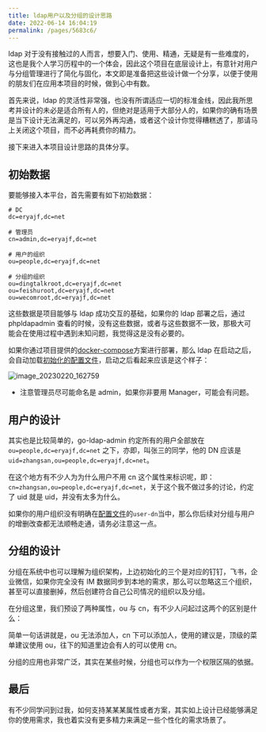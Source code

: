 ```yaml
---
title: ldap用户以及分组的设计思路
date: 2022-06-14 16:04:19
permalink: /pages/5683c6/
---
```


ldap 对于没有接触过的人而言，想要入门、使用、精通，无疑是有一些难度的，这也是我个人学习历程中的一个体会，因此这个项目在底层设计上，有意针对用户与分组管理进行了简化与固化，本文即是准备把这些设计做一个分享，以便于使用的朋友们在应用本项目的时候，做到心中有数。

首先来说，ldap 的灵活性非常强，也没有所谓适应一切的标准金线，因此我所思考并设计的未必是适合所有人的，但绝对是适用于大部分人的，如果你的确有场景是当下设计无法满足的，可以另外再沟通，或者这个设计你觉得糟糕透了，那请马上关闭这个项目，而不必再耗费你的精力。

接下来进入本项目设计思路的具体分享。

## 初始数据

要能够接入本平台，首先需要有如下初始数据：

```
# DC
dc=eryajf,dc=net

# 管理员
cn=admin,dc=eryajf,dc=net

# 用户的组织
ou=people,dc=eryajf,dc=net

# 分组的组织
ou=dingtalkroot,dc=eryajf,dc=net
ou=feishuroot,dc=eryajf,dc=net
ou=wecomroot,dc=eryajf,dc=net
```

这些数据是项目能够与 ldap 成功交互的基础，如果你的 ldap 部署之后，通过 phpldapadmin 查看的时候，没有这些数据，或者与这些数据不一致，那极大可能会在使用过程中遇到未知问题，我觉得这是没有必要的。

如果你通过项目提供的[docker-compose](/pages/f081dc/)方案进行部署，那么 ldap 在启动之后，会自动加载[初始化的配置文件](https://github.com/eryajf/go-ldap-admin/blob/main/docs/docker-compose/config/init.ldif)，启动之后看起来应该是这个样子：

![image_20230220_162759](https://cdn.jsdelivr.net/gh/eryajf/tu/img/image_20230220_162759.png)

- 注意管理员尽可能命名是 admin，如果你非要用 Manager，可能会有问题。

## 用户的设计

其实也是比较简单的，go-ldap-admin 约定所有的用户全部放在 `ou=people,dc=eryajf,dc=net` 之下，亦即，叫张三的同学，他的 DN 应该是 `uid=zhangsan,ou=people,dc=eryajf,dc=net`。

在这个地方有不少人为为什么用户不用 cn 这个属性来标识呢，即：`cn=zhangsan,ou=people,dc=eryajf,dc=net`，关于这个我不做过多的讨论，约定了 uid 就是 uid，并没有太多为什么。

如果你的用户组织没有明确在[配置文件](https://github.com/eryajf/go-ldap-admin/blob/main/config.yml)的`user-dn`当中，那么你后续对分组与用户的增删改查都无法顺畅走通，请务必注意这一点。

## 分组的设计

分组在系统中也可以理解为组织架构，上边初始化的三个是对应的钉钉，飞书，企业微信，如果你完全没有 IM 数据同步到本地的需求，那么可以忽略这三个组织，甚至可以直接删掉，然后创建符合自己公司情况的组织以及分组。

在分组这里，我们预设了两种属性，ou 与 cn，有不少人问起过这两个的区别是什么：

简单一句话讲就是，ou 无法添加人，cn 下可以添加人，使用的建议是，顶级的菜单建议使用 ou，往下的知道里边会有人的可以使用 cn。

分组的应用也非常广泛，其实在某些时候，分组也可以作为一个权限区隔的依据。

## 最后

有不少同学问到过我，如何支持某某某属性或者方案，其实如上设计已经能够满足你的使用需求，我也着实没有更多精力来满足一些个性化的需求场景了。
